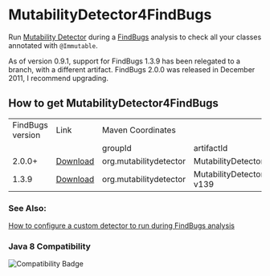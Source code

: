 # MutabilityDetector4FindBugs


Run [Mutability Detector](https://github.com/MutabilityDetector/MutabilityDetector) during a [FindBugs](http://findbugs.sourceforge.net/) analysis to check all your classes annotated with `@Immutable`.

As of version 0.9.1, support for FindBugs 1.3.9 has been relegated to a branch, with a different artifact. FindBugs 2.0.0 was released in December 2011, I recommend upgrading.

## How to get MutabilityDetector4FindBugs


<table>
    <tr>
        <td colspan=1>FindBugs version
        <td colspan=1>Link</td>
        <td colspan=3>Maven Coordinates</td>
    <tr>
        <td>
        <td>
        <td>groupId</td>
        <td>artifactId</td>
        <td>version</td>
    </tr>
    <tr>
        <td>2.0.0+</td>
        <td><a href="http://search.maven.org/remotecontent?filepath=org/mutabilitydetector/MutabilityDetector4FindBugs/0.9.1/MutabilityDetector4FindBugs-0.9.1.jar">Download</a></td>
        <td>org.mutabilitydetector</td>
        <td>MutabilityDetector4FindBugs</td>
        <td>0.9.1</td>
    </tr>
    <tr>
        <td>1.3.9</td>
        <td><a href="http://search.maven.org/remotecontent?filepath=org/mutabilitydetector/MutabilityDetector4FindBugs-v139/0.9.1/MutabilityDetector4FindBugs-v139-0.9.1.jar">Download</a></td>
        <td>org.mutabilitydetector</td>
        <td>MutabilityDetector4FindBugs-v139</td>
        <td>0.9.1</td>
    </tr>
</table>


### See Also:

[How to configure a custom detector to run during FindBugs analysis](https://code.google.com/p/findbugs/wiki/DetectorPluginTutorial#Loading_Our_Plugin)

### Java 8 Compatibility
![Compatibility Badge](https://java.net/downloads/adoptopenjdk/compat.svg)


